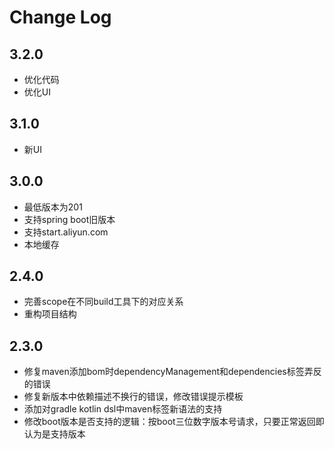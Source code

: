 # Change Log

## 3.2.0

- 优化代码
- 优化UI

## 3.1.0

- 新UI

## 3.0.0

- 最低版本为201
- 支持spring boot旧版本
- 支持start.aliyun.com
- 本地缓存

## 2.4.0

- 完善scope在不同build工具下的对应关系
- 重构项目结构

## 2.3.0

- 修复maven添加bom时dependencyManagement和dependencies标签弄反的错误
- 修复新版本中依赖描述不换行的错误，修改错误提示模板
- 添加对gradle kotlin dsl中maven标签新语法的支持
- 修改boot版本是否支持的逻辑：按boot三位数字版本号请求，只要正常返回即认为是支持版本